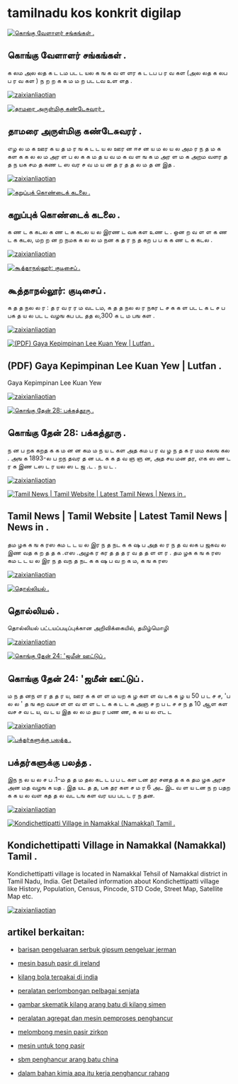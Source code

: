 # tamilnadu kos konkrit digilap
<a href="https://mnn.zoosnet.net/LR/Chatpre.aspx?id=MNN94995150&p=https://topgrinding.com/" target="_blank">![கொங்கு வேளாளர் சங்கங்கள் .](https://github.com/technlg/images/blob/main/61.jpg)</a>
## கொங்கு வேளாளர் சங்கங்கள் .
க லம அல லத க ட டம பட ட யல க ங க வ ள ளர க ட டப ப ர வ கள (அல லத க லப ப ர வ கள ) ந ற ற க க ம ம ற பட டவ உள ளத .
<a href="https://mnn.zoosnet.net/LR/Chatpre.aspx?id=MNN94995150&p=https://topgrinding.com/" target="_blank"><img src="https://github.com/technlg/images/raw/main/chat11.jpg" alt="zaixianliaotian"/></a><a href="//whatsapp.shibangsoft.com/WhatsApp.php" ><img src="https://github.com/technlg/images/raw/main/chat11.png" alt=""></a>
<a href="https://mnn.zoosnet.net/LR/Chatpre.aspx?id=MNN94995150&p=https://topgrinding.com/" target="_blank">![தாமரை அருள்மிகு கண்டேசுவரர் .](https://github.com/technlg/images/blob/main/50.jpg)</a>
## தாமரை அருள்மிகு கண்டேசுவரர் .
எழ ல ம க ஊர க ய த ம ர ங க ட ட ய ல ஊர ன ஈச ன ய ம ல ய ல அம ர ந த ம க கள க க ல ல ம அர ள ப ல க க ம த ய வ ம க வ ள ங க ம அர ள ம க அறம வளர த த ந யக சம த கண ட ஸ வர ச வ ம ய ன த ர த த ல ம த ன இத .
<a href="https://mnn.zoosnet.net/LR/Chatpre.aspx?id=MNN94995150&p=https://topgrinding.com/" target="_blank"><img src="https://github.com/technlg/images/raw/main/chat11.jpg" alt="zaixianliaotian"/></a><a href="//whatsapp.shibangsoft.com/WhatsApp.php" ><img src="https://github.com/technlg/images/raw/main/chat11.png" alt=""></a>
<a href="https://mnn.zoosnet.net/LR/Chatpre.aspx?id=MNN94995150&p=https://topgrinding.com/" target="_blank">![கறுப்புக் கொண்டைக் கடலை .](https://github.com/technlg/images/blob/main/1.jpg)</a>
## கறுப்புக் கொண்டைக் கடலை .
க ண ட க கடல க ண ட க கடல ய ல இரண ட வக கள உண ட . ஒன ற வ ள ள க ண ட க கடல, மற ற ன ற நமக க ல ல ம நன க த ர ந த கற ப ப க க ண ட க கடல .
<a href="https://mnn.zoosnet.net/LR/Chatpre.aspx?id=MNN94995150&p=https://topgrinding.com/" target="_blank"><img src="https://github.com/technlg/images/raw/main/chat11.jpg" alt="zaixianliaotian"/></a><a href="//whatsapp.shibangsoft.com/WhatsApp.php" ><img src="https://github.com/technlg/images/raw/main/chat11.png" alt=""></a>
<a href="https://mnn.zoosnet.net/LR/Chatpre.aspx?id=MNN94995150&p=https://topgrinding.com/" target="_blank">![கூத்தாநல்லூர்: குடிசைப் .](https://github.com/technlg/images/blob/main/2.jpg)</a>
## கூத்தாநல்லூர்: குடிசைப் .
க த த நல ல ர : த ர வ ர ர ம வட டம, க த த நல ல ர நகர ட ச க க ள பட ட க ட ச ப பக த ய ல பட ட வழங கப பட தத ல,300 க ட ம பங கள .
<a href="https://mnn.zoosnet.net/LR/Chatpre.aspx?id=MNN94995150&p=https://topgrinding.com/" target="_blank"><img src="https://github.com/technlg/images/raw/main/chat11.jpg" alt="zaixianliaotian"/></a><a href="//whatsapp.shibangsoft.com/WhatsApp.php" ><img src="https://github.com/technlg/images/raw/main/chat11.png" alt=""></a>
<a href="https://mnn.zoosnet.net/LR/Chatpre.aspx?id=MNN94995150&p=https://topgrinding.com/" target="_blank">![(PDF) Gaya Kepimpinan Lee Kuan Yew | Lutfan .](https://github.com/technlg/images/blob/main/53.jpg)</a>
## (PDF) Gaya Kepimpinan Lee Kuan Yew | Lutfan .
Gaya Kepimpinan Lee Kuan Yew
<a href="https://mnn.zoosnet.net/LR/Chatpre.aspx?id=MNN94995150&p=https://topgrinding.com/" target="_blank"><img src="https://github.com/technlg/images/raw/main/chat11.jpg" alt="zaixianliaotian"/></a><a href="//whatsapp.shibangsoft.com/WhatsApp.php" ><img src="https://github.com/technlg/images/raw/main/chat11.png" alt=""></a>
<a href="https://mnn.zoosnet.net/LR/Chatpre.aspx?id=MNN94995150&p=https://topgrinding.com/" target="_blank">![கொங்கு தேன் 28: பக்கத்தூரு .](https://github.com/technlg/images/blob/main/32.jpg)</a>
## கொங்கு தேன் 28: பக்கத்தூரு .
ந ன ப றக கறத க க ம ன ன கம ம ந ய ட கள அத கம ப ர வ ழ ந த க ர மம கலங கல . அங க 1893-ல ப றந தவர த ன பட க க த வ ஞ ஞ ன, அத சய மன தர, எக ஸ ண ட ர க இண டஸ ட ர யல ஸ ட ஜ .ட . ந ய ட .
<a href="https://mnn.zoosnet.net/LR/Chatpre.aspx?id=MNN94995150&p=https://topgrinding.com/" target="_blank"><img src="https://github.com/technlg/images/raw/main/chat11.jpg" alt="zaixianliaotian"/></a><a href="//whatsapp.shibangsoft.com/WhatsApp.php" ><img src="https://github.com/technlg/images/raw/main/chat11.png" alt=""></a>
<a href="https://mnn.zoosnet.net/LR/Chatpre.aspx?id=MNN94995150&p=https://topgrinding.com/" target="_blank">![Tamil News | Tamil Website | Latest Tamil News | News in .](https://github.com/technlg/images/blob/main/64.jpg)</a>
## Tamil News | Tamil Website | Latest Tamil News | News in .
தம ழக க ங க ரஸ கம ட ட ய ல இர ந த நட க க ஷ ப அத ல ர ந த வ லக ப ஜகவ ல இண வத க ற த த க .எஸ .அழக ர கர த த த ர வ த த ள ள ர . தம ழக க ங க ரஸ கம ட ட ய ல இர ந த வந த நட க க ஷ ப வ ற க ம, க ங க ரஸ 
<a href="https://mnn.zoosnet.net/LR/Chatpre.aspx?id=MNN94995150&p=https://topgrinding.com/" target="_blank"><img src="https://github.com/technlg/images/raw/main/chat11.jpg" alt="zaixianliaotian"/></a><a href="//whatsapp.shibangsoft.com/WhatsApp.php" ><img src="https://github.com/technlg/images/raw/main/chat11.png" alt=""></a>
<a href="https://mnn.zoosnet.net/LR/Chatpre.aspx?id=MNN94995150&p=https://topgrinding.com/" target="_blank">![தொல்லியல் .](https://github.com/technlg/images/blob/main/48.jpg)</a>
## தொல்லியல் .
தொல்லியல் பட்டயப்படிப்புக்கான அறிவிக்கையில், தமிழ்மொழி 
<a href="https://mnn.zoosnet.net/LR/Chatpre.aspx?id=MNN94995150&p=https://topgrinding.com/" target="_blank"><img src="https://github.com/technlg/images/raw/main/chat11.jpg" alt="zaixianliaotian"/></a><a href="//whatsapp.shibangsoft.com/WhatsApp.php" ><img src="https://github.com/technlg/images/raw/main/chat11.png" alt=""></a>
<a href="https://mnn.zoosnet.net/LR/Chatpre.aspx?id=MNN94995150&p=https://topgrinding.com/" target="_blank">![கொங்கு தேன் 24: 'ஜமீன் ஊட்டுப் .](https://github.com/technlg/images/blob/main/11.jpg)</a>
## கொங்கு தேன் 24: 'ஜமீன் ஊட்டுப் .
ம ந த னந ள ர த த ர ய, ஊர க க ள ள ம யற க ழ கள ள வ டக க ழ ய 50 ப ட ச ச, 'ப ல ல ' த ங கற வயச ள ள வ ள ள ட ட க க ட ட க அஞ ச ற ப ட ச ச ந த 10 ஆள கள வச ச வ ட ய, வ ட ய இத ல ல ம தய ர பண ண, க ல ய ல எட ட 
<a href="https://mnn.zoosnet.net/LR/Chatpre.aspx?id=MNN94995150&p=https://topgrinding.com/" target="_blank"><img src="https://github.com/technlg/images/raw/main/chat11.jpg" alt="zaixianliaotian"/></a><a href="//whatsapp.shibangsoft.com/WhatsApp.php" ><img src="https://github.com/technlg/images/raw/main/chat11.png" alt=""></a>
<a href="https://mnn.zoosnet.net/LR/Chatpre.aspx?id=MNN94995150&p=https://topgrinding.com/" target="_blank">![பக்தர்களுக்கு பலத்த .](https://github.com/technlg/images/blob/main/1.jpg)</a>
## பக்தர்களுக்கு பலத்த .
இந ந ல ய ல ச ப .1-ம த த ம தல கட ட ப ப ட கள டன தர சனத த க க தம ழக அரச அன மத வழங க யத . இத யட த த, பக தர கள ச ம ர 6 அட இட வ ள ய டன ந ற பதற க க ய ல வள கத த ல வட டங கள வர யப பட ட ர ந தன.
<a href="https://mnn.zoosnet.net/LR/Chatpre.aspx?id=MNN94995150&p=https://topgrinding.com/" target="_blank"><img src="https://github.com/technlg/images/raw/main/chat11.jpg" alt="zaixianliaotian"/></a><a href="//whatsapp.shibangsoft.com/WhatsApp.php" ><img src="https://github.com/technlg/images/raw/main/chat11.png" alt=""></a>
<a href="https://mnn.zoosnet.net/LR/Chatpre.aspx?id=MNN94995150&p=https://topgrinding.com/" target="_blank">![Kondichettipatti Village in Namakkal (Namakkal) Tamil .](https://github.com/technlg/images/blob/main/13.jpg)</a>
## Kondichettipatti Village in Namakkal (Namakkal) Tamil .
Kondichettipatti village is located in Namakkal Tehsil of Namakkal district in Tamil Nadu, India. Get Detailed information about Kondichettipatti village like History, Population, Census, Pincode, STD Code, Street Map, Satellite Map etc.
<a href="https://mnn.zoosnet.net/LR/Chatpre.aspx?id=MNN94995150&p=https://topgrinding.com/" target="_blank"><img src="https://github.com/technlg/images/raw/main/chat11.jpg" alt="zaixianliaotian"/></a><a href="//whatsapp.shibangsoft.com/WhatsApp.php" ><img src="https://github.com/technlg/images/raw/main/chat11.png" alt=""></a>
## artikel berkaitan:
* [barisan pengeluaran serbuk gipsum pengeluar jerman](barisan%20pengeluaran%20serbuk%20gipsum%20pengeluar%20jerman.md)
* [mesin basuh pasir di ireland](mesin%20basuh%20pasir%20di%20ireland.md)
* [kilang bola terpakai di india](kilang%20bola%20terpakai%20di%20india.md)
* [peralatan perlombongan pelbagai senjata](peralatan%20perlombongan%20pelbagai%20senjata.md)
* [gambar skematik kilang arang batu di kilang simen](gambar%20skematik%20kilang%20arang%20batu%20di%20kilang%20simen.md)
* [peralatan agregat dan mesin pemproses penghancur](peralatan%20agregat%20dan%20mesin%20pemproses%20penghancur.md)
* [melombong mesin pasir zirkon](melombong%20mesin%20pasir%20zirkon.md)
* [mesin untuk tong pasir](mesin%20untuk%20tong%20pasir.md)
* [sbm penghancur arang batu china](sbm%20penghancur%20arang%20batu%20china.md)
* [dalam bahan kimia apa itu kerja penghancur rahang](dalam%20bahan%20kimia%20apa%20itu%20kerja%20penghancur%20rahang.md)
